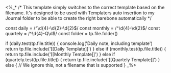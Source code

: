 <%_*
/*
This template simply switches to the correct template based on the filename. It's designed to be used with Templaters auto insertion to my Journal folder to be able to create the right barebone automatically
*/

const daily = /^\d{4}-\d{2}-\d{2}$/
const monthly = /^\d{4}-\d{2}$/
const quartely = /^\d{4}-Q\d$/
const folder = tp.file.folder()

if (daily.test(tp.file.title)) {
  console.log('Daily note, including template')
  return tp.file.include('[[Daily Template]]')
} else if (monthly.test(tp.file.title)) {
  return tp.file.include('[[Monthly Template]]')
} else if (quartely.test(tp.file.title)) {
  return tp.file.include('[[Quartely Template]]')
} else {
  // We ignore this, not a filename that is supported
}
_%>
